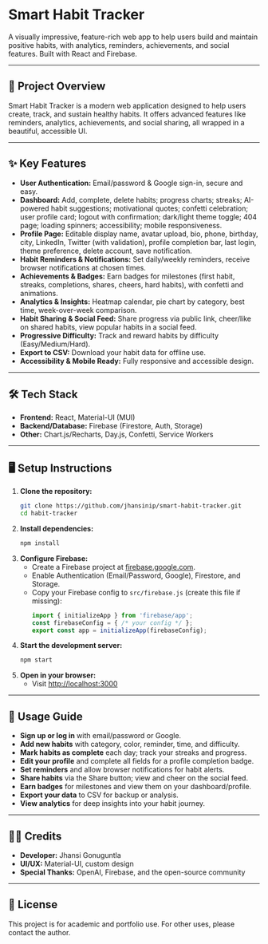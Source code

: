 # Smart Habit Tracker

A visually impressive, feature-rich web app to help users build and maintain positive habits, with analytics, reminders, achievements, and social features. Built with React and Firebase.

---

## 🚀 Project Overview
Smart Habit Tracker is a modern web application designed to help users create, track, and sustain healthy habits. It offers advanced features like reminders, analytics, achievements, and social sharing, all wrapped in a beautiful, accessible UI.

---

## ✨ Key Features
- **User Authentication:** Email/password & Google sign-in, secure and easy.
- **Dashboard:** Add, complete, delete habits; progress charts; streaks; AI-powered habit suggestions; motivational quotes; confetti celebration; user profile card; logout with confirmation; dark/light theme toggle; 404 page; loading spinners; accessibility; mobile responsiveness.
- **Profile Page:** Editable display name, avatar upload, bio, phone, birthday, city, LinkedIn, Twitter (with validation), profile completion bar, last login, theme preference, delete account, save notification.
- **Habit Reminders & Notifications:** Set daily/weekly reminders, receive browser notifications at chosen times.
- **Achievements & Badges:** Earn badges for milestones (first habit, streaks, completions, shares, cheers, hard habits), with confetti and animations.
- **Analytics & Insights:** Heatmap calendar, pie chart by category, best time, week-over-week comparison.
- **Habit Sharing & Social Feed:** Share progress via public link, cheer/like on shared habits, view popular habits in a social feed.
- **Progressive Difficulty:** Track and reward habits by difficulty (Easy/Medium/Hard).
- **Export to CSV:** Download your habit data for offline use.
- **Accessibility & Mobile Ready:** Fully responsive and accessible design.

---

## 🛠️ Tech Stack
- **Frontend:** React, Material-UI (MUI)
- **Backend/Database:** Firebase (Firestore, Auth, Storage)
- **Other:** Chart.js/Recharts, Day.js, Confetti, Service Workers

---

## 🖥️ Setup Instructions
1. **Clone the repository:**
   ```bash
   git clone https://github.com/jhansinip/smart-habit-tracker.git
   cd habit-tracker
   ```
2. **Install dependencies:**
   ```bash
   npm install
   ```
3. **Configure Firebase:**
   - Create a Firebase project at [firebase.google.com](https://firebase.google.com/).
   - Enable Authentication (Email/Password, Google), Firestore, and Storage.
   - Copy your Firebase config to `src/firebase.js` (create this file if missing):
     ```js
     import { initializeApp } from 'firebase/app';
     const firebaseConfig = { /* your config */ };
     export const app = initializeApp(firebaseConfig);
     ```
4. **Start the development server:**
   ```bash
   npm start
   ```
5. **Open in your browser:**
   - Visit [http://localhost:3000](http://localhost:3000)

---

## 📖 Usage Guide
- **Sign up or log in** with email/password or Google.
- **Add new habits** with category, color, reminder, time, and difficulty.
- **Mark habits as complete** each day; track your streaks and progress.
- **Edit your profile** and complete all fields for a profile completion badge.
- **Set reminders** and allow browser notifications for habit alerts.
- **Share habits** via the Share button; view and cheer on the social feed.
- **Earn badges** for milestones and view them on your dashboard/profile.
- **Export your data** to CSV for backup or analysis.
- **View analytics** for deep insights into your habit journey.

---


## 👩‍💻 Credits
- **Developer:** Jhansi Gonuguntla
- **UI/UX:** Material-UI, custom design
- **Special Thanks:** OpenAI, Firebase, and the open-source community

---

## 📄 License
This project is for academic and portfolio use. For other uses, please contact the author. 
